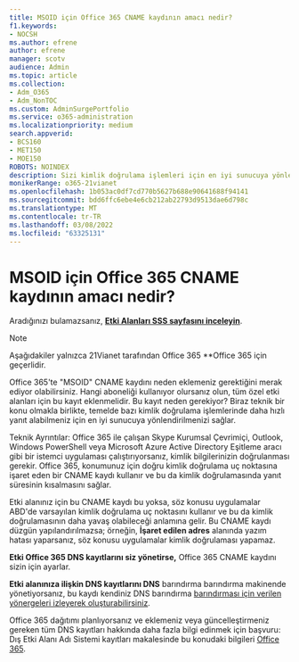 ```yaml
---
title: MSOID için Office 365 CNAME kaydının amacı nedir?
f1.keywords:
- NOCSH
ms.author: efrene
author: efrene
manager: scotv
audience: Admin
ms.topic: article
ms.collection:
- Adm_O365
- Adm_NonTOC
ms.custom: AdminSurgePortfolio
ms.service: o365-administration
ms.localizationpriority: medium
search.appverid:
- BCS160
- MET150
- MOE150
ROBOTS: NOINDEX
description: Sizi kimlik doğrulama işlemleri için en iyi sunucuya yönlendiren Office 365'de 'MSOID' CNAME kaydı hakkında daha fazla bilgi edinmek, böylece daha hızlı yanıt alasınız.
monikerRange: o365-21vianet
ms.openlocfilehash: 1b053ac0df7cd770b5627b688e90641688f94141
ms.sourcegitcommit: bdd6ffc6ebe4e6cb212ab22793d9513dae6d798c
ms.translationtype: MT
ms.contentlocale: tr-TR
ms.lasthandoff: 03/08/2022
ms.locfileid: "63325131"
---
```

# <a name="whats-the-purpose-of-the-office-365-cname-record-for-msoid"></a>MSOID için Office 365 CNAME kaydının amacı nedir?

 Aradığınızı bulamazsanız, **[Etki Alanları SSS sayfasını inceleyin](../setup/domains-faq.yml)**. 
> [!NOTE]
> Aşağıdakiler yalnızca 21Vianet tarafından Office 365 **Office 365 için geçerlidir.
  
Office 365'te "MSOID" CNAME kaydını neden eklemeniz gerektiğini merak ediyor olabilirsiniz. Hangi aboneliği kullanıyor olursanız olun, tüm özel etki alanları için bu kayıt eklenmelidir. Bu kayıt neden gerekiyor? Biraz teknik bir konu olmakla birlikte, temelde bazı kimlik doğrulama işlemlerinde daha hızlı yanıt alabilmeniz için en iyi sunucuya yönlendirilmenizi sağlar.
  
Teknik Ayrıntılar: Office 365 ile çalışan Skype Kurumsal Çevrimiçi, Outlook, Windows PowerShell veya Microsoft Azure Active Directory Eşitleme aracı gibi bir istemci uygulaması çalıştırıyorsanız, kimlik bilgilerinizin doğrulanması gerekir. Office 365, konumunuz için doğru kimlik doğrulama uç noktasına işaret eden bir CNAME kaydı kullanır ve bu da kimlik doğrulamasında yanıt süresinin kısalmasını sağlar.
  
Etki alanınız için bu CNAME kaydı bu yoksa, söz konusu uygulamalar ABD'de varsayılan kimlik doğrulama uç noktasını kullanır ve bu da kimlik doğrulamasının daha yavaş olabileceği anlamına gelir. Bu CNAME kaydı düzgün yapılandırılmazsa; örneğin, **İşaret edilen adres** alanında yazım hatası yaparsanız, söz konusu uygulamalar kimlik doğrulaması yapamaz.
  
 **Etki Office 365 DNS kayıtlarını siz yönetirse,** Office 365 CNAME kaydını sizin için ayarlar. 
  
 **Etki alanınıza ilişkin DNS kayıtlarını DNS** barındırma barındırma makinende yönetiyorsanız, bu kaydı kendiniz DNS barındırma [barındırması için verilen yönergeleri izleyerek oluşturabilirsiniz](../get-help-with-domains/create-dns-records-at-any-dns-hosting-provider.md).
  
Office 365 dağıtımı planlıyorsanız ve eklemeniz veya güncelleştirmeniz gereken tüm DNS kayıtları hakkında daha fazla bilgi edinmek için başvuru: Dış Etki Alanı Adı Sistemi kayıtları makalesinde bu konudaki bilgileri [Office 365](../../enterprise/external-domain-name-system-records.md).
